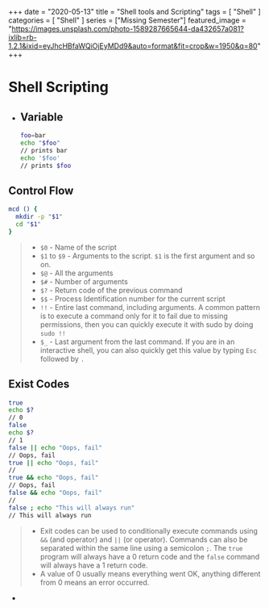 +++
date = "2020-05-13"
title = "Shell tools and Scripting"
tags = [
    "Shell"
]
categories = [
    "Shell"
]
series = ["Missing Semester"]
featured_image = "https://images.unsplash.com/photo-1589287665644-da432657a081?ixlib=rb-1.2.1&ixid=eyJhcHBfaWQiOjEyMDd9&auto=format&fit=crop&w=1950&q=80"
+++

# Shell Scripting

* ## Variable

  ```bash
  foo=bar
  echo "$foo"
  // prints bar
  echo '$foo'
  // prints $foo
  ```

  

## Control Flow

  ```bash
  mcd () {
  	mkdir -p "$1"
  	cd "$1"
  }
  ```

  > - `$0` - Name of the script
  > - `$1` to `$9` - Arguments to the script. `$1` is the first argument and so on.
  > - `$@` - All the arguments
  > - `$#` - Number of arguments
  > - `$?` - Return code of the previous command
  > - `$$` - Process Identification number for the current script
  > - `!!` - Entire last command, including arguments. A common pattern is to execute a command only for it to fail due to missing permissions, then you can quickly execute it with sudo by doing `sudo !!`
  > - `$_` - Last argument from the last command. If you are in an interactive shell, you can also quickly get this value by typing `Esc` followed by `.`

## Exist Codes

  ```bash
  true
  echo $?
  // 0
  false
  echo $?
  // 1
  false || echo "Oops, fail"
  // Oops, fail
  true || echo "Oops, fail"
  //
  true && echo "Oops, fail"
  // Oops, fail
  false && echo "Oops, fail"
  //
  false ; echo "This will always run"
  // This will always run
  ```

  > - Exit codes can be used to conditionally execute commands using `&&` (and operator) and `||` (or operator). Commands can also be separated within the same line using a semicolon `;`. The `true` program will always have a 0 return code and the `false` command will always have a 1 return code. 
  > - A value of 0 usually means everything went OK, anything different from 0 means an error occurred.

- 